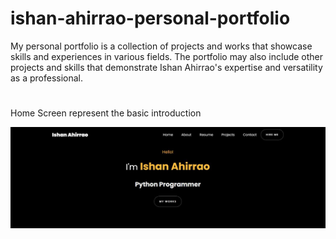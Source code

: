 # ishan-ahirrao-personal-portfolio
My personal portfolio is a collection of projects and works that showcase skills and experiences in various fields. The portfolio may also include other projects and skills that demonstrate Ishan Ahirrao's expertise and versatility as a professional.
#
<p>Home Screen represent the basic introduction</p>

![Screenshot 1](images/Home.jpg)

